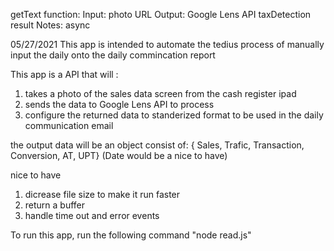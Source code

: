 getText function:
  Input: photo URL
  Output: Google Lens API taxDetection result
  Notes: async

05/27/2021
This app is intended to automate the tedius process of manually input the daily onto the daily commincation report

This app is a API that will :
1. takes a photo of the sales data screen from the cash register ipad
2. sends the data to Google Lens API to process
3. configure the returned data to standerized format to be used in the daily communication email

the output data will be an object consist of:
{ Sales, Trafic, Transaction, Conversion, AT, UPT} (Date would be a nice to have)

nice to have
1. dicrease file size to make it run faster
2. return a buffer
3. handle time out and error events

To run this app, run the following command
"node read.js"


